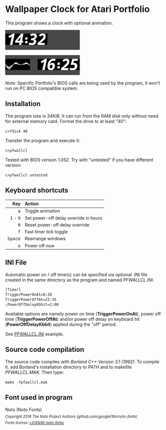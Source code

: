 # Wallpaper Clock for Atari Portfolio

This program shows a clock with optional animation.

![Screenshot_1](sshots/sshot_1-bw.bmp)

![Screenshot_2](sshots/sshot_2-bw.bmp)

_Note_: Specific Portfolio's BIOS calls are being used by the program, it won't run on PC BIOS compatible system.

## Installation

The program size is *34KiB*. It can run from the RAM disk only without need for external memory card. Format the drive to at least *"40"*:

`c>fdisk 40`

Transfer the program and execute it:

`c>pfwallcl`

Tested with BIOS version *1.052*. Try with "untested" if you have different version:

`c>pfwallcl untested`

## Keyboard shortcuts

| Key                         | Action                                |
| ---------------------------:|:------------------------------------- |
| <kbd>a</kbd>                | Toggle animation                      |
| <kbd>1</kbd> - <kbd>9</kbd> | Set power-off delay override in hours |
| <kbd>0</kbd>                | Reset power-off delay override        |
| <kbd>f</kbd>                | Fast timer tick toggle                |
| <kbd>Space</kbd>            | Rearrange windows                     |
| <kbd>o</kbd>                | Power off now                         |

## INI File

Automatic power on / off time(s) can be specified via optional .INI file created in the same directory as the program and named *PFWALLCL.INI*.

```
[Timer]
TriggerPowerOnAt=8:20
TriggerPowerOffAt=22:35
;PowerOffDelayKbhit=2:00
```

Available options are namely power on time (**TriggerPowerOnAt**), power off time (**TriggerPowerOffAt**) and/or power off delay on keyboard hit (**PowerOffDelayKbhit**) applied during the "off" period.

See [PFWALLCL.INI](PFWALLCL.INI?raw=true) example.

## Source code compilation

The source code compiles with *Borland C++ Version 3.1 (1992)*. To compile it, add Borland's installation directory to *PATH* and to makefile *PFWALLCL.MAK*. Then type:

`make -fpfwallcl.mak`

## Font used in program

Noto (Noto Fonts)\
<sub>_Copyright 2018 The Noto Project Authors (github.com/googlei18n/noto-fonts)_</sub>\
<sub>_Fonts license: [LICENSE.noto-fonts](LICENSE.noto-fonts)_</sub>
